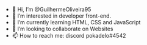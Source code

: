 - 👋 Hi, I’m @GuilhermeOliveira95
- 👀 I’m interested in developer front-end.
- 🌱 I’m currently learning HTML, CSS and JavaScript
- 💞️ I’m looking to collaborate on Websites
- 📫 How to reach me: discord  pokadelo#4542

<!---
GuilhermeOliveira95/GuilhermeOliveira95 is a ✨ special ✨ repository because its `README.md` (this file) appears on your GitHub profile.
You can click the Preview link to take a look at your changes.
--->
